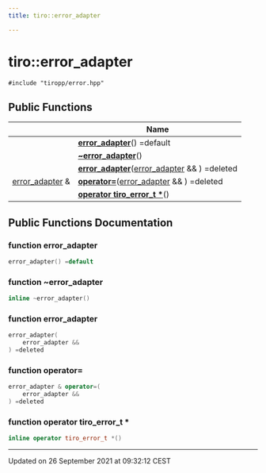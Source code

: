 ```yaml
---
title: tiro::error_adapter

---
```


# tiro::error_adapter






`#include "tiropp/error.hpp"`

## Public Functions

|                | Name           |
| -------------- | -------------- |
| | **[error_adapter](/docs/api/classes/classtiro_1_1error__adapter#function-error-adapter)**() =default |
| | **[~error_adapter](/docs/api/classes/classtiro_1_1error__adapter#function-~error-adapter)**() |
| | **[error_adapter](/docs/api/classes/classtiro_1_1error__adapter#function-error-adapter)**([error_adapter](/docs/api/classes/classtiro_1_1error__adapter) && ) =deleted |
| [error_adapter](/docs/api/classes/classtiro_1_1error__adapter) & | **[operator=](/docs/api/classes/classtiro_1_1error__adapter#function-operator=)**([error_adapter](/docs/api/classes/classtiro_1_1error__adapter) && ) =deleted |
| | **[operator tiro_error_t *](/docs/api/classes/classtiro_1_1error__adapter#function-operator-tiro-error-t-*)**() |

## Public Functions Documentation

### function error_adapter

```cpp
error_adapter() =default
```


### function ~error_adapter

```cpp
inline ~error_adapter()
```


### function error_adapter

```cpp
error_adapter(
    error_adapter && 
) =deleted
```


### function operator=

```cpp
error_adapter & operator=(
    error_adapter && 
) =deleted
```


### function operator tiro_error_t *

```cpp
inline operator tiro_error_t *()
```


-------------------------------

Updated on 26 September 2021 at 09:32:12 CEST